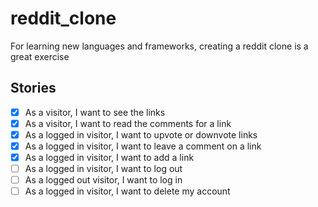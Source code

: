 # reddit_clone

For learning new languages and frameworks, creating a reddit clone is a great exercise

## Stories

-   [x] As a visitor, I want to see the links
-   [x] As a visitor, I want to read the comments for a link
-   [x] As a logged in visitor, I want to upvote or downvote links
-   [x] As a logged in visitor, I want to leave a comment on a link
-   [x] As a logged in visitor, I want to add a link
-   [ ] As a logged in visitor, I want to log out
-   [ ] As a logged out visitor, I want to log in
-   [ ] As a logged in visitor, I want to delete my account
